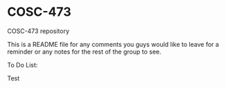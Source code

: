 # COSC-473
COSC-473 repository

This is a README file for any comments you guys would like to leave for a reminder or any notes for the rest of the group to see.


To Do List:

Test
